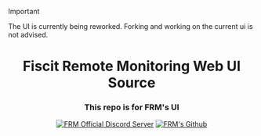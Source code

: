 > [!IMPORTANT] 
> The UI is currently being reworked. Forking and working on the current ui is not advised.

<h1 align="center">Fiscit Remote Monitoring Web UI Source</h1>
<h3 align="center">This repo is for FRM's UI</h3>

<p align="center">
  <a href="https://discord.gg/c6446HTHpu"><img src="https://img.shields.io/badge/FRM's Official Discord Server-232634?style=for-the-badge&logo=discord&logoColor=232634&color=F2C800" alt="FRM Official Discord Server"></a>
  <a href="https://github.com/porisius/FicsitRemoteMonitoring"><img src="https://img.shields.io/badge/FRM's Github-232634?style=for-the-badge&logo=github&logoColor=232634&color=F2C800" alt="FRM's Github"></a>
</p>
